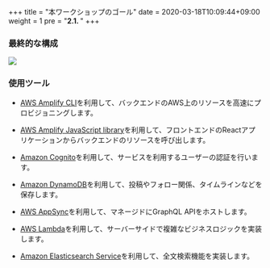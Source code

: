 +++
title = "本ワークショップのゴール"
date = 2020-03-18T10:09:44+09:00
weight = 1
pre = "<b>2.1. </b>"
+++

### 最終的な構成
![](/images/10_getting_started/final_architecture.png)

### 使用ツール
* [AWS Amplify CLI](https://github.com/aws-amplify/amplify-cli)を利用して、バックエンドのAWS上のリソースを高速にプロビジョニングします。

* [AWS Amplify JavaScript library](https://aws-amplify.github.io/)を利用して、フロントエンドのReactアプリケーションからバックエンドのリソースを呼び出します。

* [Amazon Cognito](https://aws.amazon.com/cognito/)を利用して、サービスを利用するユーザーの認証を行います。

* [Amazon DynamoDB](https://aws.amazon.com/dynamodb/)を利用して、投稿やフォロー関係、タイムラインなどを保存します。

* [AWS AppSync](https://aws.amazon.com/appsync/)を利用して、マネージドにGraphQL APIをホストします。

* [AWS Lambda](https://aws.amazon.com/lambda/)を利用して、サーバーサイドで複雑なビジネスロジックを実装します。

* [Amazon Elasticsearch Service](https://aws.amazon.com/elasticsearch-service)を利用して、全文検索機能を実装します。